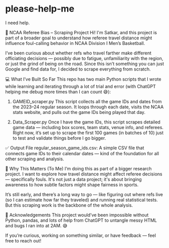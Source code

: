 # please-help-me
I need help.

🏀 NCAA Referee Bias – Scraping Project
Hi! I'm Satkar, and this project is part of a broader goal to understand how referee travel distance might influence foul-calling behavior in NCAA Division I Men’s Basketball.

I’ve been curious about whether refs who travel farther make different officiating decisions — possibly due to fatigue, unfamiliarity with the region, or just the grind of being on the road. Since this isn’t something you can just Google and find data for, I decided to scrape everything from scratch.

💻 What I’ve Built So Far
This repo has two main Python scripts that I wrote while learning and iterating through a lot of trial and error (with ChatGPT helping me debug more times than I can count 😅):

1. GAMEID_scraper.py
This script collects all the game IDs and dates from the 2023–24 regular season. It loops through each date, visits the NCAA stats website, and pulls out the game IDs being played that day.

2. Data_Scraper.py
Once I have the game IDs, this script scrapes detailed game data — including box scores, team stats, venue info, and referees.
Right now, it’s set up to scrape the first 100 games (in batches of 10) just to test and validate things before I go bigger.

✅ Output File
regular_season_game_ids.csv: A simple CSV file that connects game IDs to their calendar dates — kind of the foundation for all other scraping and analysis.

🚧 Why This Matters (To Me)
I’m doing this as part of a bigger research project. I want to explore how travel distance might affect referee decisions — specifically fouls. It's not just a data project; it's about bringing awareness to how subtle factors might shape fairness in sports.

It’s still early, and there’s a long way to go — like figuring out where refs live (so I can estimate how far they traveled) and running real statistical tests. But this scraping work is the backbone of the whole analysis.

🙏 Acknowledgements
This project would’ve been impossible without Python, pandas, and lots of help from ChatGPT to untangle messy HTML and bugs I ran into at 2AM. 😅

If you’re curious, working on something similar, or have feedback — feel free to reach out!
